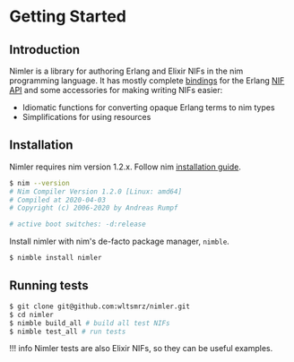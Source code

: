 # Getting Started

## Introduction

Nimler is a library for authoring Erlang and Elixir NIFs in the nim programming language. It has mostly complete [bindings](https://github.com/wltsmrz/nimler/blob/develop/nimler/bindings/erl_nif.nim) for the Erlang [NIF API](http://erlang.org/doc/man/erl_nif.html) and some accessories for making writing NIFs easier:

* Idiomatic functions for converting opaque Erlang terms to nim types
* Simplifications for using resources

## Installation

Nimler requires nim version 1.2.x.  Follow nim [<ins>installation guide</ins>](https://nim-lang.org/install.html).

```bash
$ nim --version
# Nim Compiler Version 1.2.0 [Linux: amd64]
# Compiled at 2020-04-03
# Copyright (c) 2006-2020 by Andreas Rumpf

# active boot switches: -d:release
```

Install nimler with nim's de-facto package manager, `nimble`.

```bash
$ nimble install nimler
```

## Running tests

```bash
$ git clone git@github.com:wltsmrz/nimler.git
$ cd nimler
$ nimble build_all # build all test NIFs
$ nimble test_all # run tests
```

!!! info
		Nimler tests are also Elixir NIFs, so they can be useful examples.
